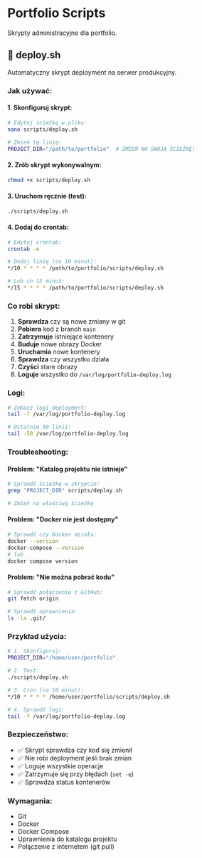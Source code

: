 # Portfolio Scripts

Skrypty administracyjne dla portfolio.

## 🚀 deploy.sh

Automatyczny skrypt deployment na serwer produkcyjny.

### Jak używać:

#### 1. Skonfiguruj skrypt:
```bash
# Edytuj ścieżkę w pliku:
nano scripts/deploy.sh

# Zmień tę linię:
PROJECT_DIR="/path/to/portfolio"  # ZMIEŃ NA SWOJĄ ŚCIEŻKĘ!
```

#### 2. Zrób skrypt wykonywalnym:
```bash
chmod +x scripts/deploy.sh
```

#### 3. Uruchom ręcznie (test):
```bash
./scripts/deploy.sh
```

#### 4. Dodaj do crontab:
```bash
# Edytuj crontab:
crontab -e

# Dodaj linię (co 10 minut):
*/10 * * * * /path/to/portfolio/scripts/deploy.sh

# Lub co 15 minut:
*/15 * * * * /path/to/portfolio/scripts/deploy.sh
```

### Co robi skrypt:

1. **Sprawdza** czy są nowe zmiany w git
2. **Pobiera** kod z branch `main`
3. **Zatrzymuje** istniejące kontenery
4. **Buduje** nowe obrazy Docker
5. **Uruchamia** nowe kontenery
6. **Sprawdza** czy wszystko działa
7. **Czyści** stare obrazy
8. **Loguje** wszystko do `/var/log/portfolio-deploy.log`

### Logi:

```bash
# Zobacz logi deployment:
tail -f /var/log/portfolio-deploy.log

# Ostatnie 50 linii:
tail -50 /var/log/portfolio-deploy.log
```

### Troubleshooting:

#### Problem: "Katalog projektu nie istnieje"
```bash
# Sprawdź ścieżkę w skrypcie:
grep "PROJECT_DIR" scripts/deploy.sh

# Zmień na właściwą ścieżkę
```

#### Problem: "Docker nie jest dostępny"
```bash
# Sprawdź czy Docker działa:
docker --version
docker-compose --version
# lub
docker compose version
```

#### Problem: "Nie można pobrać kodu"
```bash
# Sprawdź połączenie z GitHub:
git fetch origin

# Sprawdź uprawnienia:
ls -la .git/
```

### Przykład użycia:

```bash
# 1. Skonfiguruj:
PROJECT_DIR="/home/user/portfolio"

# 2. Test:
./scripts/deploy.sh

# 3. Cron (co 10 minut):
*/10 * * * * /home/user/portfolio/scripts/deploy.sh

# 4. Sprawdź logi:
tail -f /var/log/portfolio-deploy.log
```

### Bezpieczeństwo:

- ✅ Skrypt sprawdza czy kod się zmienił
- ✅ Nie robi deployment jeśli brak zmian
- ✅ Loguje wszystkie operacje
- ✅ Zatrzymuje się przy błędach (`set -e`)
- ✅ Sprawdza status kontenerów

### Wymagania:

- Git
- Docker
- Docker Compose
- Uprawnienia do katalogu projektu
- Połączenie z internetem (git pull)
